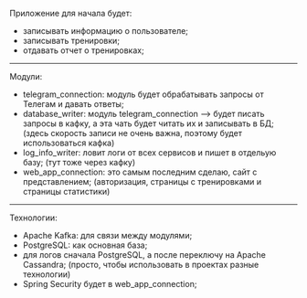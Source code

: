 Приложение для начала будет: 
 - записывать информацию о пользователе;
 - записывать тренировки; 
 - отдавать отчет о тренировках; 
***
Модули: 
 - telegram_connection: модуль будет обрабатывать запросы от Телегам и давать ответы;
 - database_writer: модуль telegram_connection --> будет писать запросы в кафку, а эта чать будет читать их и записывать в БД; (здесь скорость записи не очень важна, поэтому будет использоваться кафка)
 - log_info_writer: ловит логи от всех сервисов и пишет в отдельую базу; (тут тоже через кафку)
 - web_app_connection: это самым последним сделаю, сайт с представлением; (авторизация, страницы с тренировками и страницы статистики)
***
Технологии: 
 - Apache Kafka: для связи между модулями; 
 - PostgreSQL: как основная база; 
 - для логов сначала PostgreSQL, а после переключу на Apache Cassandra; (просто, чтобы использовать в проектах разные технологии)
 - Spring Security будет в web_app_connection;